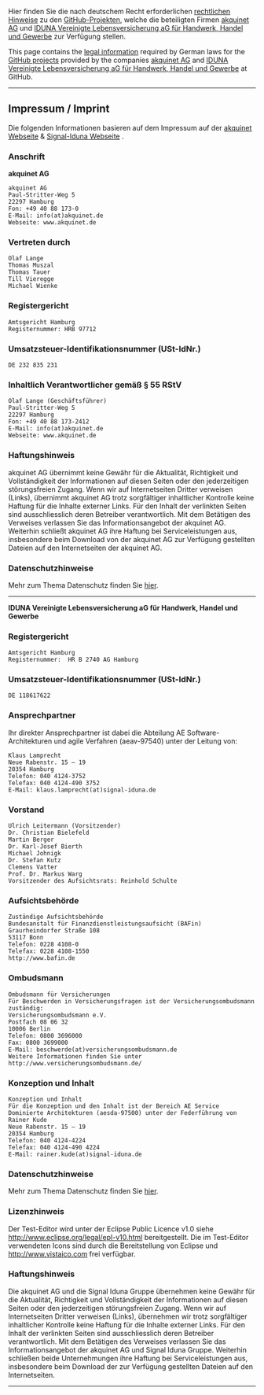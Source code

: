 Hier finden Sie die nach deutschem Recht erforderlichen [rechtlichen
Hinweise](#impressum) zu den [GitHub-Projekten][github], welche die beteiligten Firmen [akquinet AG][akquinetag] und [IDUNA Vereinigte Lebensversicherung aG für Handwerk, Handel und Gewerbe][signalidunaag] zur Verfügung stellen.

This page contains the [legal information](#imprint) required by
German laws for the [GitHub projects][github] provided by the companies [akquinet AG][akquinetag] and [IDUNA Vereinigte Lebensversicherung aG für Handwerk, Handel und Gewerbe][signalidunaag] at GitHub.

----------------------------------------------------------------------
Impressum / Imprint
----------------------------------------------------------------------

Die folgenden Informationen basieren auf dem Impressum auf der
[akquinet Webseite][akquinet] & [Signal-Iduna Webseite][signaliduna] .

### Anschrift

**akquinet AG**  
```
akquinet AG
Paul-Stritter-Weg 5
22297 Hamburg
Fon: +49 40 88 173-0
E-Mail: info(at)akquinet.de
Webseite: www.akquinet.de
```

### Vertreten durch
```
Olaf Lange
Thomas Muszal
Thomas Tauer
Till Vieregge
Michael Wienke  
```
### Registergericht
```
Amtsgericht Hamburg
Registernummer: HRB 97712
```
### Umsatzsteuer-Identifikationsnummer (USt-IdNr.)
```
DE 232 835 231
```
### Inhaltlich Verantwortlicher gemäß § 55 RStV
```
Olaf Lange (Geschäftsführer)
Paul-Stritter-Weg 5
22297 Hamburg
Fon: +49 40 88 173-2412
E-Mail: info(at)akquinet.de
Webseite: www.akquinet.de   
```
### Haftungshinweis

akquinet AG übernimmt keine Gewähr für die Aktualität, Richtigkeit und Vollständigkeit der Informationen auf diesen Seiten oder den jederzeitigen störungsfreien Zugang. Wenn wir auf Internetseiten Dritter verweisen (Links), übernimmt akquinet AG trotz sorgfältiger inhaltlicher Kontrolle keine Haftung für die Inhalte externer Links. Für den Inhalt der verlinkten Seiten sind ausschliesslich deren Betreiber verantwortlich. Mit dem Betätigen des Verweises verlassen Sie das Informationsangebot der akquinet AG. Weiterhin schließt akquinet AG ihre Haftung bei Serviceleistungen aus, insbesondere beim Download von der akquinet AG zur Verfügung gestellten Dateien auf den Internetseiten der akquinet AG.

### Datenschutzhinweise

Mehr zum Thema Datenschutz finden Sie [hier][ppde].

----------------------------------------------------------------------
**IDUNA Vereinigte Lebensversicherung aG für Handwerk, Handel und Gewerbe**  

### Registergericht
```
Amtsgericht Hamburg
Registernummer:  HR B 2740 AG Hamburg
```
### Umsatzsteuer-Identifikationsnummer (USt-IdNr.)
```
DE 118617622
```
### Ansprechpartner

Ihr direkter Ansprechpartner ist dabei die Abteilung AE Software-Architekturen und agile Verfahren (aeav-97540) unter der Leitung von:
```
Klaus Lamprecht
Neue Rabenstr. 15 – 19
20354 Hamburg
Telefon: 040 4124-3752
Telefax: 040 4124-490 3752
E-Mail: klaus.lamprecht(at)signal-iduna.de
```
### Vorstand
```
Ulrich Leitermann (Vorsitzender)
Dr. Christian Bielefeld
Martin Berger
Dr. Karl-Josef Bierth
Michael Johnigk
Dr. Stefan Kutz
Clemens Vatter
Prof. Dr. Markus Warg 
Vorsitzender des Aufsichtsrats: Reinhold Schulte
```
### Aufsichtsbehörde
```
Zuständige Aufsichtsbehörde
Bundesanstalt für Finanzdienstleistungsaufsicht (BAFin)
Graurheindorfer Straße 108
53117 Bonn
Telefon: 0228 4108-0
Telefax: 0228 4108-1550
http://www.bafin.de
```

### Ombudsmann
```
Ombudsmann für Versicherungen
Für Beschwerden in Versicherungsfragen ist der Versicherungsombudsmann zuständig:
Versicherungsombudsmann e.V.
Postfach 08 06 32
10006 Berlin
Telefon: 0800 3696000
Fax: 0800 3699000
E-Mail: beschwerde(at)versicherungsombudsmann.de
Weitere Informationen finden Sie unter http://www.versicherungsombudsmann.de/
```
### Konzeption und Inhalt
```
Konzeption und Inhalt
Für die Konzeption und den Inhalt ist der Bereich AE Service Dominierte Architekturen (aesda-97500) unter der Federführung von Rainer Kude
Neue Rabenstr. 15 – 19
20354 Hamburg
Telefon: 040 4124-4224
Telefax: 040 4124-490 4224
E-Mail: rainer.kude(at)signal-iduna.de
```

### Datenschutzhinweise

Mehr zum Thema Datenschutz finden Sie [hier][ppdesi].


### Lizenzhinweis
Der Test-Editor wird unter der Eclipse Public Licence v1.0 siehe http://www.eclipse.org/legal/epl-v10.html bereitgestellt. Die im Test-Editor verwendeten Icons sind durch die Bereitstellung von Eclipse und http://www.vistaico.com frei verfügbar.


### Haftungshinweis
Die akquinet AG und die Signal Iduna Gruppe übernehmen keine Gewähr für die Aktualität, Richtigkeit und Vollständigkeit der Informationen auf diesen Seiten oder den jederzeitigen störungsfreien Zugang. Wenn wir auf Internetseiten Dritter verweisen (Links), übernehmen wir trotz sorgfältiger inhaltlicher Kontrolle keine Haftung für die Inhalte externer Links. Für den Inhalt der verlinkten Seiten sind ausschliesslich deren Betreiber verantwortlich. Mit dem Betätigen des Verweises verlassen Sie das Informationsangebot der akquinet AG und Signal Iduna Gruppe. Weiterhin schließen beide Unternehmungen ihre Haftung bei Serviceleistungen aus, insbesondere beim Download der zur Verfügung gestellten Dateien auf den Internetseiten.


[github]:         https://github.com/test-editor
[akquinet]:       https://www.akquinet.de/impressum/index.jsp
[signaliduna]:    https://www.signal-iduna.de/some-impressum.php
[akquinetag]:     https://www.akquinet.de/
[signalidunaag]:  https://www.signal-iduna.de/
[ppde]:           https://www.akquinet.de/datenschutz/index.jsp
[ppdesi]:         https://www.signal-iduna.de/datenschutz-und-rechtliche-hinweise.php

----------------------------------------------------------------------



